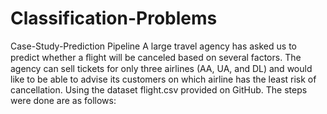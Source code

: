 # Classification-Problems
Case-Study-Prediction Pipeline
A large travel agency has asked us to predict whether a ﬂight will be canceled based on several factors. The agency can sell tickets for only three airlines (AA, UA, and DL) and would like to be able to advise its customers on which airline has the least risk of cancellation. Using the dataset flight.csv provided on GitHub. The steps were done are as follows:



